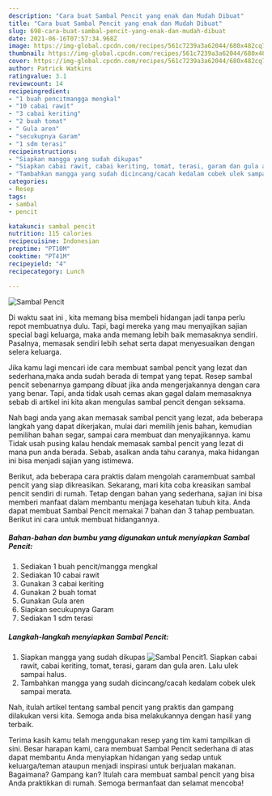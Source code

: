 ```yaml
---
description: "Cara buat Sambal Pencit yang enak dan Mudah Dibuat"
title: "Cara buat Sambal Pencit yang enak dan Mudah Dibuat"
slug: 698-cara-buat-sambal-pencit-yang-enak-dan-mudah-dibuat
date: 2021-06-16T07:57:34.968Z
image: https://img-global.cpcdn.com/recipes/561c7239a3a62044/680x482cq70/sambal-pencit-foto-resep-utama.jpg
thumbnail: https://img-global.cpcdn.com/recipes/561c7239a3a62044/680x482cq70/sambal-pencit-foto-resep-utama.jpg
cover: https://img-global.cpcdn.com/recipes/561c7239a3a62044/680x482cq70/sambal-pencit-foto-resep-utama.jpg
author: Patrick Watkins
ratingvalue: 3.1
reviewcount: 14
recipeingredient:
- "1 buah pencitmangga mengkal"
- "10 cabai rawit"
- "3 cabai keriting"
- "2 buah tomat"
- " Gula aren"
- "secukupnya Garam"
- "1 sdm terasi"
recipeinstructions:
- "Siapkan mangga yang sudah dikupas"
- "Siapkan cabai rawit, cabai keriting, tomat, terasi, garam dan gula aren. Lalu ulek sampai halus."
- "Tambahkan mangga yang sudah dicincang/cacah kedalam cobek ulek sampai merata."
categories:
- Resep
tags:
- sambal
- pencit

katakunci: sambal pencit 
nutrition: 115 calories
recipecuisine: Indonesian
preptime: "PT10M"
cooktime: "PT41M"
recipeyield: "4"
recipecategory: Lunch

---
```



![Sambal Pencit](https://img-global.cpcdn.com/recipes/561c7239a3a62044/680x482cq70/sambal-pencit-foto-resep-utama.jpg)

Di waktu  saat ini , kita memang bisa membeli hidangan jadi tanpa perlu repot membuatnya dulu. Tapi, bagi mereka yang mau menyajikan sajian special bagi keluarga, maka anda memang lebih baik memasaknya sendiri. Pasalnya, memasak sendiri lebih sehat serta dapat menyesuaikan dengan selera keluarga.

Jika kamu lagi mencari ide cara membuat sambal pencit yang lezat dan sederhana,maka anda sudah berada di tempat yang tepat. Resep sambal pencit  sebenarnya gampang dibuat jika anda mengerjakannya dengan cara yang benar. Tapi, anda tidak usah cemas akan gagal dalam memasaknya 
sebab di artikel ini kita akan mengulas sambal pencit dengan seksama.  



Nah bagi anda yang akan memasak sambal pencit yang lezat, ada beberapa langkah yang dapat dikerjakan, mulai dari memilih jenis bahan, kemudian pemilihan bahan segar, sampai cara membuat dan menyajikannya. kamu Tidak usah pusing kalau hendak memasak sambal pencit yang lezat di mana pun anda berada. Sebab, asalkan anda  tahu caranya, maka hidangan ini bisa menjadi sajian yang istimewa.

Berikut, ada beberapa cara praktis  dalam mengolah caramembuat sambal pencit yang siap dikreasikan. Sekarang, mari kita coba kreasikan sambal pencit sendiri di rumah. Tetap dengan bahan yang sederhana, sajian ini bisa memberi manfaat dalam membantu menjaga kesehatan tubuh kita. Anda dapat membuat Sambal Pencit memakai 7 bahan dan 3 tahap pembuatan. Berikut ini cara untuk membuat hidangannya.

<!--inarticleads1-->

##### Bahan-bahan dan bumbu yang digunakan untuk menyiapkan Sambal Pencit:

1. Sediakan 1 buah pencit/mangga mengkal
1. Sediakan 10 cabai rawit
1. Gunakan 3 cabai keriting
1. Gunakan 2 buah tomat
1. Gunakan  Gula aren
1. Siapkan secukupnya Garam
1. Sediakan 1 sdm terasi




<!--inarticleads2-->

##### Langkah-langkah menyiapkan Sambal Pencit:

1. Siapkan mangga yang sudah dikupas
<img src="https://img-global.cpcdn.com/steps/2b93f7db28f2adb3/160x128cq70/sambal-pencit-langkah-memasak-1-foto.jpg" alt="Sambal Pencit">1. Siapkan cabai rawit, cabai keriting, tomat, terasi, garam dan gula aren. Lalu ulek sampai halus.
1. Tambahkan mangga yang sudah dicincang/cacah kedalam cobek ulek sampai merata.




Nah, itulah artikel tentang  sambal pencit  yang praktis dan gampang dilakukan versi kita. Semoga anda bisa melakukannya dengan hasil yang terbaik. 

Terima kasih kamu telah menggunakan resep yang tim kami tampilkan di sini. Besar harapan kami, cara membuat  Sambal Pencit sederhana di atas dapat membantu Anda menyiapkan hidangan yang sedap untuk keluarga/teman ataupun menjadi inspirasi untuk berjualan makanan. Bagaimana? Gampang kan? Itulah cara membuat sambal pencit yang bisa Anda praktikkan di rumah. Semoga bermanfaat dan selamat mencoba!

